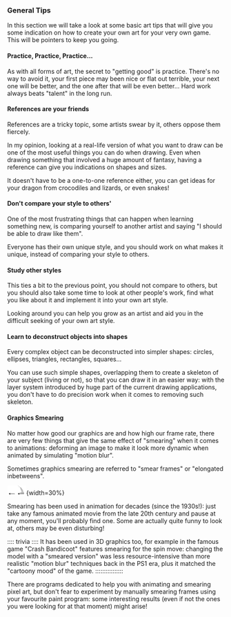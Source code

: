 ### General Tips

In this section we will take a look at some basic art tips that will give you some indication on how to create your own art for your very own game. This will be pointers to keep you going.

#### Practice, Practice, Practice...

As with all forms of art, the secret to "getting good" is practice. There's no way to avoid it, your first piece may been nice or flat out terrible, your next one will be better, and the one after that will be even better... Hard work always beats "talent" in the long run.

#### References are your friends

References are a tricky topic, some artists swear by it, others oppose them fiercely.

In my opinion, looking at a real-life version of what you want to draw can be one of the most useful things you can do when drawing. Even when drawing something that involved a huge amount of fantasy, having a reference can give you indications on shapes and sizes.

It doesn't have to be a one-to-one reference either, you can get ideas for your dragon from crocodiles and lizards, or even snakes!

#### Don't compare your style to others'

One of the most frustrating things that can happen when learning something new, is comparing yourself to another artist and saying "I should be able to draw like them".

Everyone has their own unique style, and you should work on what makes it unique, instead of comparing your style to others.

#### Study other styles

This ties a bit to the previous point, you should not compare to others, but you should also take some time to look at other people's work, find what you like about it and implement it into your own art style.

Looking around you can help you grow as an artist and aid you in the difficult seeking of your own art style.

#### Learn to deconstruct objects into shapes

Every complex object can be deconstructed into simpler shapes: circles, ellipses, triangles, rectangles, squares...

You can use such simple shapes, overlapping them to create a skeleton of your subject (living or not), so that you can draw it in an easier way: with the layer system introduced by huge part of the current drawing applications, you don't have to do precision work when it comes to removing such skeleton.

#### Graphics Smearing

No matter how good our graphics are and how high our frame rate, there are very few things that give the same effect of "smearing" when it comes to animations: deforming an image to make it look more dynamic when animated by simulating "motion blur".

Sometimes graphics smearing are referred to "smear frames" or "elongated inbetweens".

![Example of using smearing for animating a sword slash](./images/resources/smear.png){width=30%}

Smearing has been used in animation for decades (since the 1930s!): just take any famous animated movie from the late 20th century and pause at any moment, you'll probably find one. Some are actually quite funny to look at, others may be even disturbing!

:::: trivia ::::
It has been used in 3D graphics too, for example in the famous game "Crash Bandicoot" features smearing for the spin move: changing the model with a "smeared version" was less resource-intensive than more realistic "motion blur" techniques back in the PS1 era, plus it matched the "cartoony mood" of the game.
::::::::::::::::

There are programs dedicated to help you with animating and smearing pixel art, but don't fear to experiment by manually smearing frames using your favourite paint program: some interesting results (even if not the ones you were looking for at that moment) might arise!
